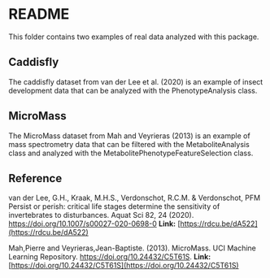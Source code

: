 # README

This folder contains two examples of real data analyzed with this package.

## Caddisfly

The caddisfly dataset from van der Lee et al. (2020) is an example of insect development data that can be analyzed with the PhenotypeAnalysis class.


## MicroMass

The MicroMass dataset from Mah and Veyrieras (2013) is an example of mass spectrometry data that can be filtered with the MetaboliteAnalysis class and analyzed with the MetabolitePhenotypeFeatureSelection class.


## Reference 

van der Lee, G.H., Kraak, M.H.S., Verdonschot, R.C.M. & Verdonschot, PFM  Persist or perish: critical life stages determine the sensitivity of invertebrates to disturbances. Aquat Sci 82, 24 (2020). https://doi.org/10.1007/s00027-020-0698-0
**Link:** [https://rdcu.be/dA522](https://rdcu.be/dA522)

Mah,Pierre and Veyrieras,Jean-Baptiste. (2013). MicroMass. UCI Machine Learning Repository. https://doi.org/10.24432/C5T61S.
**Link:** [https://doi.org/10.24432/C5T61S](https://doi.org/10.24432/C5T61S)



